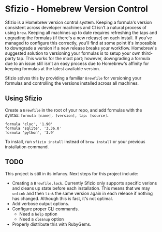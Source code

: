 # Sfizio - Homebrew Version Control

Sfizio is a Homebrew version control system. Keeping a formula's version consistent across developer machines and CI isn't a natural process of using `brew`. Keeping all machines up to date requires refreshing the taps and upgrading the formulas (if there's a new release) on each install. If you've managed to configure this correctly, you'll find at some point it's impossible to downgrade a version if a new release breaks your workflow. Homebrew's suggested solution to versioning your formulas is to setup your own third-party tap. This works for the most part; however, downgrading a formula due to an issue still isn't an easy process due to Homebrew's affinity for keeping formulas at the latest available version.

Sfizio solves this by providing a familiar `Brewfile` for versioning your formulas and controlling the versions installed across all machines.

## Using Sfizio

Create a `Brewfile` in the root of your repo, and add formulas with the syntax: `formula [name], [version], tap: [source]`.

```
formula 'cloc', '1.90'
formula 'sqlite', '3.36.0'
formula 'python', '3.9'
```

To install, run `sfizio install` instead of `brew install` or your previous installation command.

## TODO
This project is still in its infancy. Next steps for this project include:
* Creating a `Brewfile.lock`. Currently Sfizio only supports specific verions and cleans up state before each installation. This means that we may `unlink` and then `link` the same version again in each release if nothing has changed. Although this is fast, it's not optimal.
* Add verbose output options.
* Configure proper CLI commands.
    - Need a `help` option
    - Need a `cleanup` option
* Properly distribute this with RubyGems.


